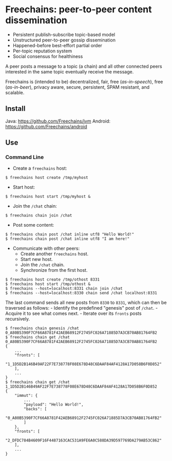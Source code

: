 # Freechains: peer-to-peer content dissemination

- Persistent publish-subscribe topic-based model
- Unstructured peer-to-peer gossip dissemination
- Happened-before best-effort partial order
- Per-topic reputation system
- Social consensus for healthiness

A peer posts a message to a topic (a chain) and all other connected peers
interested in the same topic eventually receive the message.

Freechains is (intended to be) decentralized, fair, free (*as-in-speech*), free
(*as-in-beer*), privacy aware, secure, persistent, SPAM resistant, and
scalable.

## Install

Java:    https://github.com/Freechains/jvm
Android: https://github.com/Freechains/android

## Use

### Command Line

- Create a `freechains` host:

```
$ freechains host create /tmp/myhost
```

- Start host:

```
$ freechains host start /tmp/myhost &
```

- Join the `/chat` chain:

```
$ freechains chain join /chat
```

- Post some content:

```
$ freechains chain post /chat inline utf8 "Hello World!"
$ freechains chain post /chat inline utf8 "I am here!"
```

- Communicate with other peers:
   - Create another `freechains` host.
   - Start new host.
   - Join the `/chat` chain.
   - Synchronize from the first host.

```
$ freechains host create /tmp/othost 8331
$ freechains host start /tmp/othost &
$ freechains --host=localhost:8331 chain join /chat
$ freechains --host=localhost:8330 chain send /chat localhost:8331
```

The last command sends all new posts from `8330` to `8331`, which can
then be traversed as follows:
    - Identify the predefined "genesis" post of `/chat`.
    - Acquire it to see what comes next.
    - Iterate over its `fronts` posts recursively.

```
$ freechains chain genesis /chat
0_A80B5390F7CF66A8781F42AEB68912F2745FC026A71885D7A3CB70AB81764FB2
$ freechains chain get /chat 0_A80B5390F7CF66A8781F42AEB68912F2745FC026A71885D7A3CB70AB81764FB2
{
    ...
    "fronts": [
        "1_1D5D2B146B49AF22F7E738778F08E678D48C6DAAF84AF4128A17D058B6F0D852"
    ],
    ...
}
$ freechains chain get /chat 1_1D5D2B146B49AF22F7E738778F08E678D48C6DAAF84AF4128A17D058B6F0D852
{
    "immut": {
        ...
        "payload": "Hello World!",
        "backs": [
            "0_A80B5390F7CF66A8781F42AEB68912F2745FC026A71885D7A3CB70AB81764FB2"
        ]
    },
    "fronts": [
        "2_DFDC784B4609F16F4487163CAC531A9FE6A0C588DA39D597769DA279AB53C862"
    ],
    ...
}
```
